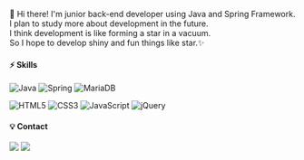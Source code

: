 👋 Hi there! I'm junior back-end developer using Java and Spring Framework.  
I plan to study more about development in the future.  
I think development is like forming a star in a vacuum.  
So I hope to develop shiny and fun things like star.✨  
  



#### ⚡️ **Skills**
![Java](https://img.shields.io/badge/Java-007396.svg?logo=Java&logoColor=white&style=flat-square)   ![Spring](https://img.shields.io/badge/Spring-6DB33F.svg?logo=Spring&logoColor=white&style=flat-square)  ![MariaDB](https://img.shields.io/badge/MariaDB-003545.svg?logo=MariaDB&logoColor=white&style=flat-square)  

![HTML5](https://img.shields.io/badge/HTML5-E34F26.svg?logo=HTML5&logoColor=white&style=flat-square) ![CSS3](https://img.shields.io/badge/CSS3-1572B6.svg?logo=CSS3&logoColor=white&style=flat-square) ![JavaScript](https://img.shields.io/badge/JavaScript-F7DF1E.svg?logo=JavaScript&logoColor=white&style=flat-square) ![jQuery](https://img.shields.io/badge/jQuery-0769AD.svg?logo=jQuery&logoColor=white&style=flat-square)  
  


#### 💡 **Contact**
<a href="https://bblackbean.tistory.com/" target="_blank"><img src="https://img.shields.io/badge/DevBlog-F06B66?style=flat-square&logo=Blogger&logoColor=white"/></a> <a href="mailto:alchemist33@daum.net" target="_blank"><img src="https://img.shields.io/badge/alchemist33@daum.net-8B89CC?style=flat-square&logo=Gmail&logoColor=white"/></a>
